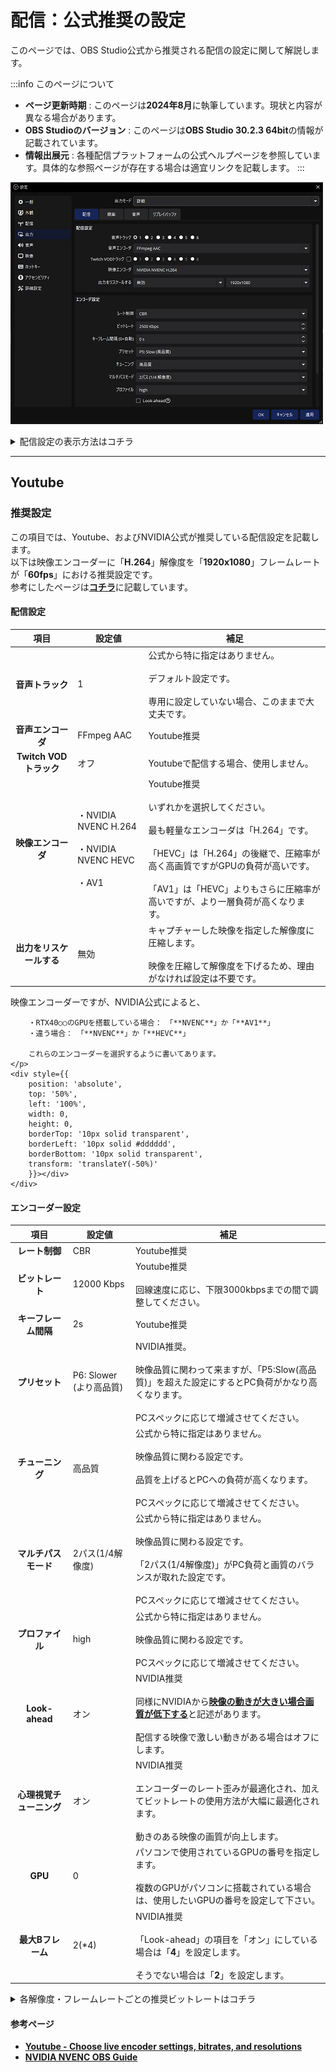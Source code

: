 # 配信：公式推奨の設定

このページでは、OBS Studio公式から推奨される配信の設定に関して解説します。

:::info このページについて

- **ページ更新時期** : このページは**2024年8月**に執筆しています。現状と内容が異なる場合があります。
- **OBS Studioのバージョン** : このページは**OBS Studio 30.2.3 64bit**の情報が記載されています。
- **情報出展元** : 各種配信プラットフォームの公式ヘルプページを参照しています。具体的な参照ページが存在する場合は適宜リンクを記載します。
:::

![setting_output_streaming](setting_output_streaming.png)


<details>
  	<summary>配信設定の表示方法はコチラ</summary>

	|画像|説明|
	|:---:|---|
	||まずは設定画面を表示します。<br></br>設定画面の開き方が分からない人は[**コチラ**](/docs/obs_studio/settings/how_to_start.md)を確認します。|
	|![setting_output_base](setting_output_base.png)|左の項目から「**出力**」を選択します。|
	|![setting_output_output_mode](setting_output_output_mode.png)|画面上部の「出力モード」から「**詳細**」を選択します。<br></br>|
	|![setting_output_streaming](setting_output_streaming.png)|左のような画面が表示されていれば成功です。|

</details>

***

## Youtube

### 推奨設定

この項目では、Youtube、およびNVIDIA公式が推奨している配信設定を記載します。  
以下は映像エンコーダーに「**H.264**」解像度を「**1920x1080**」フレームレートが「**60fps**」における推奨設定です。  
参考にしたページは[**コチラ**](/docs/obs_studio/recommended_setting/streaming#参考ページ)に記載しています。

#### 配信設定

|項目|設定値|補足|
|:---:|---|---|
|**音声トラック**|1|公式から特に指定はありません。<br></br>デフォルト設定です。<br></br>専用に設定していない場合、このままで大丈夫です。|
|**音声エンコーダ**|FFmpeg AAC|Youtube推奨|
|**Twitch VODトラック**|オフ|Youtubeで配信する場合、使用しません。|
|**映像エンコーダ**|・NVIDIA NVENC H.264<br></br>・NVIDIA NVENC HEVC<br></br>・AV1|Youtube推奨<br></br>いずれかを選択してください。<br></br>最も軽量なエンコーダは「H.264」です。<br></br>「HEVC」は「H.264」の後継で、圧縮率が高く高画質ですがGPUの負荷が高いです。<br></br>「AV1」は「HEVC」よりもさらに圧縮率が高いですが、より一層負荷が高くなります。|
|**出力をリスケールする**|無効|キャプチャーした映像を指定した解像度に圧縮します。<br></br>映像を圧縮して解像度を下げるため、理由がなければ設定は不要です。|

<div style={{ display: 'flex', justifyContent: 'flex-end', alignItems: 'center' }}>
  <div style={{
    position: 'relative',
    display: 'inline-block',
    padding: '10px 20px',
    backgroundColor: '#dddddd',
    borderRadius: '15px',
    color: 'black',
    marginRight: '10px',
    boxSizing: 'border-box',
    lineHeight: '1.4em',
  }}>
    <p style={{ 
      margin: 0, 
      display: 'block',
      lineHeight: '1.4em',
    }}>
		映像エンコーダーですが、NVIDIA公式によると、  
		
		・RTX40○○のGPUを搭載している場合：　「**NVENC**」か「**AV1**」  
		・違う場合：　「**NVENC**」か「**HEVC**」  
		
		これらのエンコーダーを選択するように書いてあります。  
    </p>
    <div style={{
		position: 'absolute',
		top: '50%',
		left: '100%',
		width: 0,
		height: 0,
		borderTop: '10px solid transparent',
		borderLeft: '10px solid #dddddd',
		borderBottom: '10px solid transparent',
		transform: 'translateY(-50%)'
		}}></div>
	</div>
</div>

#### エンコーダー設定

|項目|設定値|補足|
|:---:|---|---|
|**レート制御**|CBR|Youtube推奨|
|**ビットレート**|12000 Kbps|Youtube推奨<br></br>回線速度に応じ、下限3000kbpsまでの間で調整してください。|
|**キーフレーム間隔**|2s|Youtube推奨|
|**プリセット**|P6: Slower (より高品質)|NVIDIA推奨。<br></br>映像品質に関わって来ますが、「P5:Slow(高品質)」を超えた設定にするとPC負荷がかなり高くなります。<br></br>PCスペックに応じて増減させてください。|
|**チューニング**|高品質|公式から特に指定はありません。<br></br>映像品質に関わる設定です。<br></br>品質を上げるとPCへの負荷が高くなります。<br></br>PCスペックに応じて増減させてください。|
|**マルチパスモード**|2パス(1/4解像度)|公式から特に指定はありません。<br></br>映像品質に関わる設定です。<br></br>「2パス(1/4解像度)」がPC負荷と画質のバランスが取れた設定です。<br></br>PCスペックに応じて増減させてください。|
|**プロファイル**|high|公式から特に指定はありません。<br></br>映像品質に関わる設定です。<br></br>PCスペックに応じて増減させてください。|
|**Look-ahead**|オン|NVIDIA推奨<br></br>同様にNVIDIAから[**映像の動きが大きい場合画質が低下する**](https://www.nvidia.com/en-us/geforce/guides/broadcasting-guide/)と記述があります。<br></br>配信する映像で激しい動きがある場合はオフにします。|
|**心理視覚チューニング**|オン|NVIDIA推奨<br></br>エンコーダーのレート歪みが最適化され、加えてビットレートの使用方法が大幅に最適化されます。<br></br>動きのある映像の画質が向上します。|
|**GPU**|0|パソコンで使用されているGPUの番号を指定します。<br></br>複数のGPUがパソコンに搭載されている場合は、使用したいGPUの番号を設定して下さい。|
|**最大Bフレーム**|2(*4)|NVIDIA推奨<br></br>「Look-ahead」の項目を「オン」にしている場合は「**4**」を設定します。<br></br>そうでない場合は「**2**」を設定します。|

<details>
  	<summary>各解像度・フレームレートごとの推奨ビットレートはコチラ</summary>

| 解像度 @フレームレート | 推奨ビットレート（H.264） |
|:--:|:--:|
| **4K / 2160p @60fps** | 35,000 Kbps |
| **4K / 2160p @30fps** | 30,000 Kbps |
| **1440p @60fps** | 24,000 Kbps |
| **1440p @30fps** | 15,000 Kbps |
| **1080p @60fps** | 12,000 Kbps |
| **1080p @30fps** | 10,000 Kbps |
| **720p @60fps** | 6,000 Kbps |
| **240p ～ 720p @30fps** | 4,000 Kbps |

</details>

#### 参考ページ
- [**Youtube - Choose live encoder settings, bitrates, and resolutions**](https://support.google.com/youtube/answer/2853702?hl=en)
- [**NVIDIA NVENC OBS Guide**](https://www.nvidia.com/en-us/geforce/guides/broadcasting-guide/)